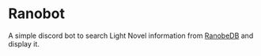 # Ranobot
A simple discord bot to search Light Novel information from [RanobeDB](https://ranobedb.org) and display it.
